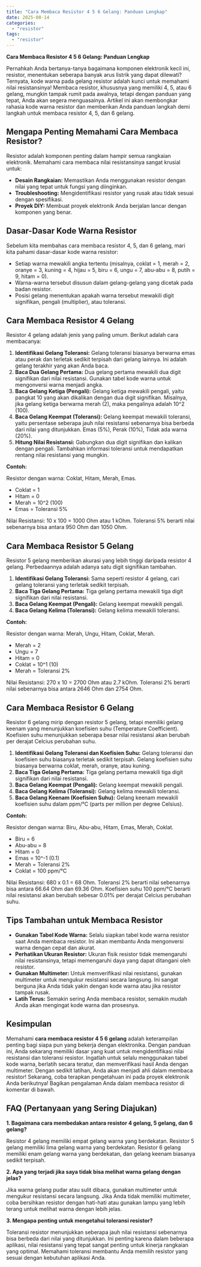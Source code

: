 ```yaml
---
title: "Cara Membaca Resistor 4 5 6 Gelang: Panduan Lengkap"
date: 2025-08-14
categories: 
  - "resistor"
tags: 
  - "resistor"
---
```


**Cara Membaca Resistor 4 5 6 Gelang: Panduan Lengkap**

Pernahkah Anda bertanya-tanya bagaimana komponen elektronik kecil ini, resistor, menentukan seberapa banyak arus listrik yang dapat dilewati? Ternyata, kode warna pada gelang resistor adalah kunci untuk memahami nilai resistansinya! Membaca resistor, khususnya yang memiliki 4, 5, atau 6 gelang, mungkin tampak rumit pada awalnya, tetapi dengan panduan yang tepat, Anda akan segera menguasainya. Artikel ini akan membongkar rahasia kode warna resistor dan memberikan Anda panduan langkah demi langkah untuk membaca resistor 4, 5, dan 6 gelang.

## Mengapa Penting Memahami Cara Membaca Resistor?

Resistor adalah komponen penting dalam hampir semua rangkaian elektronik. Memahami cara membaca nilai resistansinya sangat krusial untuk:

- **Desain Rangkaian:** Memastikan Anda menggunakan resistor dengan nilai yang tepat untuk fungsi yang diinginkan.
- **Troubleshooting:** Mengidentifikasi resistor yang rusak atau tidak sesuai dengan spesifikasi.
- **Proyek DIY:** Membuat proyek elektronik Anda berjalan lancar dengan komponen yang benar.

## Dasar-Dasar Kode Warna Resistor

Sebelum kita membahas cara membaca resistor 4, 5, dan 6 gelang, mari kita pahami dasar-dasar kode warna resistor:

- Setiap warna mewakili angka tertentu (misalnya, coklat = 1, merah = 2, oranye = 3, kuning = 4, hijau = 5, biru = 6, ungu = 7, abu-abu = 8, putih = 9, hitam = 0).
- Warna-warna tersebut disusun dalam gelang-gelang yang dicetak pada badan resistor.
- Posisi gelang menentukan apakah warna tersebut mewakili digit signifikan, pengali (multiplier), atau toleransi.

## Cara Membaca Resistor 4 Gelang

Resistor 4 gelang adalah jenis yang paling umum. Berikut adalah cara membacanya:

1. **Identifikasi Gelang Toleransi:** Gelang toleransi biasanya berwarna emas atau perak dan terletak sedikit terpisah dari gelang lainnya. Ini adalah gelang terakhir yang akan Anda baca.
2. **Baca Dua Gelang Pertama:** Dua gelang pertama mewakili dua digit signifikan dari nilai resistansi. Gunakan tabel kode warna untuk mengonversi warna menjadi angka.
3. **Baca Gelang Ketiga (Pengali):** Gelang ketiga mewakili pengali, yaitu pangkat 10 yang akan dikalikan dengan dua digit signifikan. Misalnya, jika gelang ketiga berwarna merah (2), maka pengalinya adalah 10^2 (100).
4. **Baca Gelang Keempat (Toleransi):** Gelang keempat mewakili toleransi, yaitu persentase seberapa jauh nilai resistansi sebenarnya bisa berbeda dari nilai yang ditunjukkan. Emas (5%), Perak (10%), Tidak ada warna (20%).
5. **Hitung Nilai Resistansi:** Gabungkan dua digit signifikan dan kalikan dengan pengali. Tambahkan informasi toleransi untuk mendapatkan rentang nilai resistansi yang mungkin.

**Contoh:**

Resistor dengan warna: Coklat, Hitam, Merah, Emas.

- Coklat = 1
- Hitam = 0
- Merah = 10^2 (100)
- Emas = Toleransi 5%

Nilai Resistansi: 10 x 100 = 1000 Ohm atau 1 kOhm. Toleransi 5% berarti nilai sebenarnya bisa antara 950 Ohm dan 1050 Ohm.

## Cara Membaca Resistor 5 Gelang

Resistor 5 gelang memberikan akurasi yang lebih tinggi daripada resistor 4 gelang. Perbedaannya adalah adanya satu digit signifikan tambahan.

1. **Identifikasi Gelang Toleransi:** Sama seperti resistor 4 gelang, cari gelang toleransi yang terletak sedikit terpisah.
2. **Baca Tiga Gelang Pertama:** Tiga gelang pertama mewakili tiga digit signifikan dari nilai resistansi.
3. **Baca Gelang Keempat (Pengali):** Gelang keempat mewakili pengali.
4. **Baca Gelang Kelima (Toleransi):** Gelang kelima mewakili toleransi.

**Contoh:**

Resistor dengan warna: Merah, Ungu, Hitam, Coklat, Merah.

- Merah = 2
- Ungu = 7
- Hitam = 0
- Coklat = 10^1 (10)
- Merah = Toleransi 2%

Nilai Resistansi: 270 x 10 = 2700 Ohm atau 2.7 kOhm. Toleransi 2% berarti nilai sebenarnya bisa antara 2646 Ohm dan 2754 Ohm.

## Cara Membaca Resistor 6 Gelang

Resistor 6 gelang mirip dengan resistor 5 gelang, tetapi memiliki gelang keenam yang menunjukkan koefisien suhu (Temperature Coefficient). Koefisien suhu menunjukkan seberapa besar nilai resistansi akan berubah per derajat Celcius perubahan suhu.

1. **Identifikasi Gelang Toleransi dan Koefisien Suhu:** Gelang toleransi dan koefisien suhu biasanya terletak sedikit terpisah. Gelang koefisien suhu biasanya berwarna coklat, merah, oranye, atau kuning.
2. **Baca Tiga Gelang Pertama:** Tiga gelang pertama mewakili tiga digit signifikan dari nilai resistansi.
3. **Baca Gelang Keempat (Pengali):** Gelang keempat mewakili pengali.
4. **Baca Gelang Kelima (Toleransi):** Gelang kelima mewakili toleransi.
5. **Baca Gelang Keenam (Koefisien Suhu):** Gelang keenam mewakili koefisien suhu dalam ppm/°C (parts per million per degree Celsius).

**Contoh:**

Resistor dengan warna: Biru, Abu-abu, Hitam, Emas, Merah, Coklat.

- Biru = 6
- Abu-abu = 8
- Hitam = 0
- Emas = 10^-1 (0.1)
- Merah = Toleransi 2%
- Coklat = 100 ppm/°C

Nilai Resistansi: 680 x 0.1 = 68 Ohm. Toleransi 2% berarti nilai sebenarnya bisa antara 66.64 Ohm dan 69.36 Ohm. Koefisien suhu 100 ppm/°C berarti nilai resistansi akan berubah sebesar 0.01% per derajat Celcius perubahan suhu.

## Tips Tambahan untuk Membaca Resistor

- **Gunakan Tabel Kode Warna:** Selalu siapkan tabel kode warna resistor saat Anda membaca resistor. Ini akan membantu Anda mengonversi warna dengan cepat dan akurat.
- **Perhatikan Ukuran Resistor:** Ukuran fisik resistor tidak memengaruhi nilai resistansinya, tetapi memengaruhi daya yang dapat ditangani oleh resistor.
- **Gunakan Multimeter:** Untuk memverifikasi nilai resistansi, gunakan multimeter untuk mengukur resistansi secara langsung. Ini sangat berguna jika Anda tidak yakin dengan kode warna atau jika resistor tampak rusak.
- **Latih Terus:** Semakin sering Anda membaca resistor, semakin mudah Anda akan mengingat kode warna dan prosesnya.

## Kesimpulan

Memahami **cara membaca resistor 4 5 6 gelang** adalah keterampilan penting bagi siapa pun yang bekerja dengan elektronika. Dengan panduan ini, Anda sekarang memiliki dasar yang kuat untuk mengidentifikasi nilai resistansi dan toleransi resistor. Ingatlah untuk selalu menggunakan tabel kode warna, berlatih secara teratur, dan memverifikasi hasil Anda dengan multimeter. Dengan sedikit latihan, Anda akan menjadi ahli dalam membaca resistor! Sekarang, coba terapkan pengetahuan ini pada proyek elektronik Anda berikutnya! Bagikan pengalaman Anda dalam membaca resistor di komentar di bawah.

## FAQ (Pertanyaan yang Sering Diajukan)

**1\. Bagaimana cara membedakan antara resistor 4 gelang, 5 gelang, dan 6 gelang?**

Resistor 4 gelang memiliki empat gelang warna yang berdekatan. Resistor 5 gelang memiliki lima gelang warna yang berdekatan. Resistor 6 gelang memiliki enam gelang warna yang berdekatan, dan gelang keenam biasanya sedikit terpisah.

**2\. Apa yang terjadi jika saya tidak bisa melihat warna gelang dengan jelas?**

Jika warna gelang pudar atau sulit dibaca, gunakan multimeter untuk mengukur resistansi secara langsung. Jika Anda tidak memiliki multimeter, coba bersihkan resistor dengan hati-hati atau gunakan lampu yang lebih terang untuk melihat warna dengan lebih jelas.

**3\. Mengapa penting untuk mengetahui toleransi resistor?**

Toleransi resistor menunjukkan seberapa jauh nilai resistansi sebenarnya bisa berbeda dari nilai yang ditunjukkan. Ini penting karena dalam beberapa aplikasi, nilai resistansi yang tepat sangat penting untuk kinerja rangkaian yang optimal. Memahami toleransi membantu Anda memilih resistor yang sesuai dengan kebutuhan aplikasi Anda.
